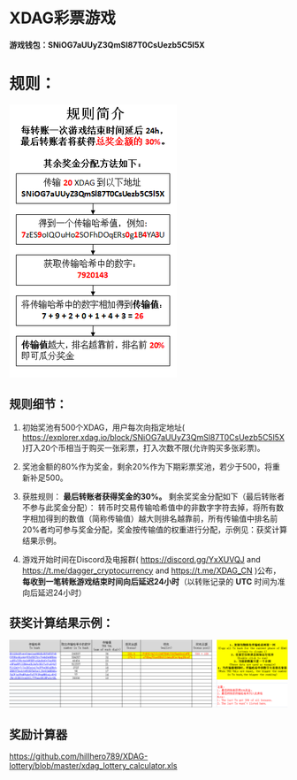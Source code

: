 # XDAG彩票游戏
#### 游戏钱包：SNiOG7aUUyZ3QmSl87T0CsUezb5C5l5X
# 规则：
![Image text](https://github.com/hillhero789/XDAG-lottery/blob/master/Brief_introduction_of_rules_cn.png)

## 规则细节：
1. 初始奖池有500个XDAG，用户每次向指定地址( https://explorer.xdag.io/block/SNiOG7aUUyZ3QmSl87T0CsUezb5C5l5X )打入20个币相当于购买一张彩票，打入次数不限(允许购买多张彩票)。

2. 奖池金额的80%作为奖金，剩余20%作为下期彩票奖池，若少于500，将重新补足500。

3. 获胜规则：
<b>最后转账者获得奖金的30%。</b>
剩余奖奖金分配如下（最后转账者不参与此奖金分配）：
转币时交易传输哈希值中的非数字字符去掉，将所有数字相加得到的数值（简称传输值）越大则排名越靠前，所有传输值中排名前20%者均可参与奖金分配，奖金按传输值的权重进行分配，示例见：获奖计算结果示例。

4. 游戏开始时间在Discord及电报群( https://discord.gg/YxXUVQJ and https://t.me/dagger_cryptocurrency and https://t.me/XDAG_CN )公布，<b>每收到一笔转账游戏结束时间向后延迟24小时</b>（以转账记录的 <b>UTC</b> 时间为准向后延迟24小时）

## 获奖计算结果示例：
![Image text](https://github.com/hillhero789/XDAG-lottery/blob/master/XDAG_lottery_calculator_example.PNG)

## 奖励计算器
https://github.com/hillhero789/XDAG-lottery/blob/master/xdag_lottery_calculator.xls
